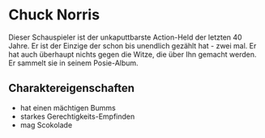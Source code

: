 # Chuck Norris

Dieser Schauspieler ist der unkaputtbarste Action-Held der letzten 40 Jahre. Er ist der Einzige der schon bis unendlich gezählt hat - zwei mal.
Er hat auch überhaupt nichts gegen die Witze, die über Ihn gemacht werden. Er sammelt sie in seinem Posie-Album.

## Charaktereigenschaften
* hat einen mächtigen Bumms
* starkes Gerechtigkeits-Empfinden
* mag Scokolade